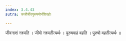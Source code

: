 ```yaml
---
index: 3.4.43
sutra: कर्त्रोर्जीवपुरुषयोर्नशिवहोः

---
```

 जीवनाशं नश्यति । जीवो नश्यतीत्यर्थः । पुरुषवाहं वहति । पुरुषो वहतीत्यर्थः ॥